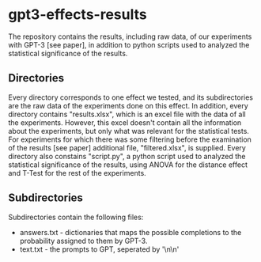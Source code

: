 # gpt3-effects-results

The repository contains the results, including raw data, of our experiments with GPT-3 [see paper], in addition to python scripts used to analyzed the statistical significance of the results.

## Directories
Every directory corresponds to one effect we tested, and its subdirectories are the raw data of the experiments done on this effect.
In addition, every directory contains "results.xlsx", which is an excel file with the data of all the experiments. However, this excel doesn't contain all the information about the experiments, but only what was relevant for the statistical tests.
For experiments for which there was some filtering before the examination of the results [see paper] additional file, "filtered.xlsx", is supplied.
Every directory also constains "script.py", a python script used to analyzed the statistical significance of the results, using ANOVA for the distance effect and T-Test for the rest of the experiments.

## Subdirectories
Subdirectories contain the following files:
* answers.txt - dictionaries that maps the possible completions to the probability assigned to them by GPT-3.
* text.txt - the prompts to GPT, seperated by '\n\n'
